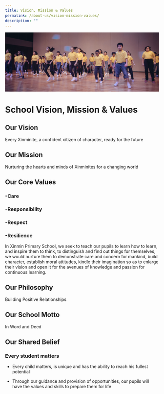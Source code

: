 ```yaml
---
title: Vision, Mission & Values
permalink: /about-us/vision-mission-values/
description: ""
---
```

![](/images/Actual-113-e1492360151340.jpg)

# **School Vision, Mission & Values**

## Our Vision ##
Every Xinminite, a confident citizen of character, ready for the future



## Our Mission ##

Nurturing the hearts and minds of Xinminites for a changing world


## Our Core Values

### -Care
### -Responsibility
### -Respect
### -Resilience

In Xinmin Primary School, we seek to teach our pupils to learn how to learn, and inspire them to think, to distinguish and find out things for themselves, we would nurture them to demonstrate care and concern for mankind, build character, establish moral attitudes, kindle their imagination so as to enlarge their vision and open it for the avenues of knowledge and passion for continuous learning.

## Our Philosophy ##

Building Positive Relationships


## Our School Motto

In Word and Deed

## Our Shared Belief ##
### Every student matters

- Every child matters, is unique and has the ability to reach his fullest potential  

- Through our guidance and provision of opportunities, our pupils will have the values and skills to prepare them for life